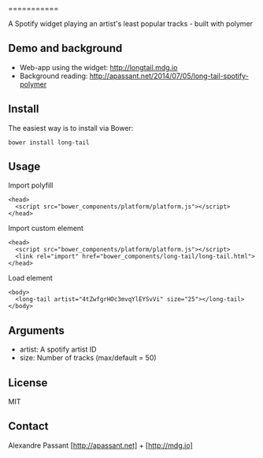 <long-tail>
===========

A Spotify widget playing an artist's least popular tracks - built with polymer

Demo and background
-------------------

* Web-app using the widget: http://longtail.mdg.io
* Background reading: http://apassant.net/2014/07/05/long-tail-spotify-polymer


Install
-------

The easiest way is to install via Bower:

    bower install long-tail

Usage
-----

Import polyfill

    <head>
      <script src="bower_components/platform/platform.js"></script>
    </head>

Import custom element
    
    <head>
      <script src="bower_components/platform/platform.js"></script>
      <link rel="import" href="bower_components/long-tail/long-tail.html">
    </head>

Load element

    <body>
      <long-tail artist="4tZwfgrHOc3mvqYlEYSvVi" size="25"></long-tail>
    </body>

Arguments
---------

* artist: A spotify artist ID
* size: Number of tracks (max/default = 50)

License
-------

MIT

Contact
-------

Alexandre Passant [http://apassant.net] + [http://mdg.io]

